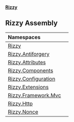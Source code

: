 #### [Rizzy](index 'index')

## Rizzy Assembly

| Namespaces | |
| :--- | :--- |
| [Rizzy](Rizzy 'Rizzy') | |
| [Rizzy.Antiforgery](Rizzy.Antiforgery 'Rizzy.Antiforgery') | |
| [Rizzy.Attributes](Rizzy.Attributes 'Rizzy.Attributes') | |
| [Rizzy.Components](Rizzy.Components 'Rizzy.Components') | |
| [Rizzy.Configuration](Rizzy.Configuration 'Rizzy.Configuration') | |
| [Rizzy.Extensions](Rizzy.Extensions 'Rizzy.Extensions') | |
| [Rizzy.Framework.Mvc](Rizzy.Framework.Mvc 'Rizzy.Framework.Mvc') | |
| [Rizzy.Http](Rizzy.Http 'Rizzy.Http') | |
| [Rizzy.Nonce](Rizzy.Nonce 'Rizzy.Nonce') | |
